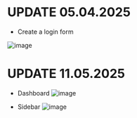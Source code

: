 # UPDATE 05.04.2025
- Create a login form

![image](https://github.com/user-attachments/assets/e4da5084-b42e-4239-972b-8377afe277f3)


# UPDATE 11.05.2025
- Dashboard
![image](https://github.com/user-attachments/assets/495b4f7d-ce13-4c40-ae4f-4e1761880b7e)

- Sidebar
![image](https://github.com/user-attachments/assets/53e09cf2-7f38-4fad-9630-bae47a8a2b71)

